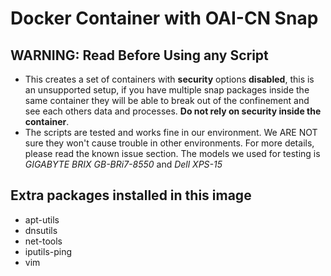 # Docker Container with OAI-CN Snap

## WARNING: Read Before Using any Script 

- This creates a set of containers with **security** options **disabled**, this is an unsupported setup, if you have multiple snap packages inside the same container they will be able to break out of the confinement and see each others data and processes. **Do not rely on security inside the container**.
- The scripts are tested and works fine in our environment. We ARE NOT sure they won't cause trouble in other environments. For more details, please read the known issue section. The models we used for testing is *GIGABYTE BRIX GB-BRi7-8550* and *Dell XPS-15*

## Extra packages installed in this image

- apt-utils
- dnsutils
- net-tools
- iputils-ping
- vim
